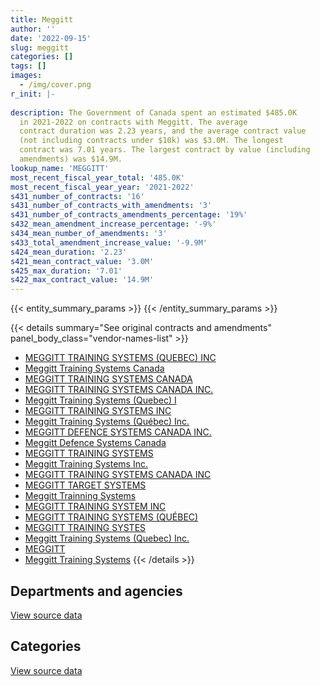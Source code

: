 ```yaml
---
title: Meggitt
author: ''
date: '2022-09-15'
slug: meggitt
categories: []
tags: []
images:
  - /img/cover.png
r_init: |-
  
description: The Government of Canada spent an estimated $485.0K
  in 2021-2022 on contracts with Meggitt. The average
  contract duration was 2.23 years, and the average contract value
  (not including contracts under $10k) was $3.0M. The longest
  contract was 7.01 years. The largest contract by value (including
  amendments) was $14.9M.
lookup_name: 'MEGGITT'
most_recent_fiscal_year_total: '485.0K'
most_recent_fiscal_year_year: '2021-2022'
s431_number_of_contracts: '16'
s431_number_of_contracts_with_amendments: '3'
s431_number_of_contracts_amendments_percentage: '19%'
s432_mean_amendment_increase_percentage: '-9%'
s434_mean_number_of_amendments: '3'
s433_total_amendment_increase_value: '-9.9M'
s424_mean_duration: '2.23'
s421_mean_contract_value: '3.0M'
s425_max_duration: '7.01'
s422_max_contract_value: '14.9M'
---
```


<script src="/rmarkdown-libs/htmlwidgets/htmlwidgets.js"></script>
<link href="/rmarkdown-libs/datatables-css/datatables-crosstalk.css" rel="stylesheet" />
<script src="/rmarkdown-libs/datatables-binding/datatables.js"></script>
<script src="/rmarkdown-libs/jquery/jquery-3.6.0.min.js"></script>
<link href="/rmarkdown-libs/dt-core-bootstrap/css/dataTables.bootstrap.min.css" rel="stylesheet" />
<link href="/rmarkdown-libs/dt-core-bootstrap/css/dataTables.bootstrap.extra.css" rel="stylesheet" />
<script src="/rmarkdown-libs/dt-core-bootstrap/js/jquery.dataTables.min.js"></script>
<script src="/rmarkdown-libs/dt-core-bootstrap/js/dataTables.bootstrap.min.js"></script>
<link href="/rmarkdown-libs/crosstalk/css/crosstalk.min.css" rel="stylesheet" />
<script src="/rmarkdown-libs/crosstalk/js/crosstalk.min.js"></script>
<script src="/rmarkdown-libs/htmlwidgets/htmlwidgets.js"></script>
<link href="/rmarkdown-libs/datatables-css/datatables-crosstalk.css" rel="stylesheet" />
<script src="/rmarkdown-libs/datatables-binding/datatables.js"></script>
<script src="/rmarkdown-libs/jquery/jquery-3.6.0.min.js"></script>
<link href="/rmarkdown-libs/dt-core-bootstrap/css/dataTables.bootstrap.min.css" rel="stylesheet" />
<link href="/rmarkdown-libs/dt-core-bootstrap/css/dataTables.bootstrap.extra.css" rel="stylesheet" />
<script src="/rmarkdown-libs/dt-core-bootstrap/js/jquery.dataTables.min.js"></script>
<script src="/rmarkdown-libs/dt-core-bootstrap/js/dataTables.bootstrap.min.js"></script>
<link href="/rmarkdown-libs/crosstalk/css/crosstalk.min.css" rel="stylesheet" />
<script src="/rmarkdown-libs/crosstalk/js/crosstalk.min.js"></script>

{{< entity_summary_params >}}
{{< /entity_summary_params >}}

{{< details summary="See original contracts and amendments" panel_body_class="vendor-names-list" >}}
- [MEGGITT TRAINING SYSTEMS (QUEBEC) INC](https://search.open.canada.ca/en/ct/?sort=contract_value_f%20desc&page=1&search_text=%22MEGGITT%20TRAINING%20SYSTEMS%20%28QUEBEC%29%20INC%22)
- [Meggitt Training Systems Canada](https://search.open.canada.ca/en/ct/?sort=contract_value_f%20desc&page=1&search_text=%22Meggitt%20Training%20Systems%20Canada%22)
- [MEGGITT TRAINING SYSTEMS CANADA](https://search.open.canada.ca/en/ct/?sort=contract_value_f%20desc&page=1&search_text=%22MEGGITT%20TRAINING%20SYSTEMS%20CANADA%22)
- [MEGGITT TRAINING SYSTEMS CANADA INC.](https://search.open.canada.ca/en/ct/?sort=contract_value_f%20desc&page=1&search_text=%22MEGGITT%20TRAINING%20SYSTEMS%20CANADA%20INC.%22)
- [Meggitt Training Systems (Quebec) I](https://search.open.canada.ca/en/ct/?sort=contract_value_f%20desc&page=1&search_text=%22Meggitt%20Training%20Systems%20%28Quebec%29%20I%22)
- [MEGGITT TRAINING SYSTEMS INC](https://search.open.canada.ca/en/ct/?sort=contract_value_f%20desc&page=1&search_text=%22MEGGITT%20TRAINING%20SYSTEMS%20INC%22)
- [Meggitt Training Systems (Québec) Inc.](https://search.open.canada.ca/en/ct/?sort=contract_value_f%20desc&page=1&search_text=%22Meggitt%20Training%20Systems%20%28Qu%c3%a9bec%29%20Inc.%22)
- [MEGGITT DEFENCE SYSTEMS CANADA INC.](https://search.open.canada.ca/en/ct/?sort=contract_value_f%20desc&page=1&search_text=%22MEGGITT%20DEFENCE%20SYSTEMS%20CANADA%20INC.%22)
- [Meggitt Defence Systems Canada](https://search.open.canada.ca/en/ct/?sort=contract_value_f%20desc&page=1&search_text=%22Meggitt%20Defence%20Systems%20Canada%22)
- [MEGGITT TRAINING SYSTEMS](https://search.open.canada.ca/en/ct/?sort=contract_value_f%20desc&page=1&search_text=%22MEGGITT%20TRAINING%20SYSTEMS%22)
- [Meggitt Training Systems Inc.](https://search.open.canada.ca/en/ct/?sort=contract_value_f%20desc&page=1&search_text=%22Meggitt%20Training%20Systems%20Inc.%22)
- [MEGGITT TRAINING SYSTEMS CANADA INC](https://search.open.canada.ca/en/ct/?sort=contract_value_f%20desc&page=1&search_text=%22MEGGITT%20TRAINING%20SYSTEMS%20CANADA%20INC%22)
- [MEGGITT TARGET SYSTEMS](https://search.open.canada.ca/en/ct/?sort=contract_value_f%20desc&page=1&search_text=%22MEGGITT%20TARGET%20SYSTEMS%22)
- [Meggitt Trainning Systems](https://search.open.canada.ca/en/ct/?sort=contract_value_f%20desc&page=1&search_text=%22Meggitt%20Trainning%20Systems%22)
- [MEGGITT TRAINING SYSTEM INC](https://search.open.canada.ca/en/ct/?sort=contract_value_f%20desc&page=1&search_text=%22MEGGITT%20TRAINING%20SYSTEM%20INC%22)
- [MEGGITT TRAINING SYSTEMS (QUÉBEC)](https://search.open.canada.ca/en/ct/?sort=contract_value_f%20desc&page=1&search_text=%22MEGGITT%20TRAINING%20SYSTEMS%20%28QU%c3%89BEC%29%22)
- [MEGGITT TRAINING SYSTES](https://search.open.canada.ca/en/ct/?sort=contract_value_f%20desc&page=1&search_text=%22MEGGITT%20TRAINING%20SYSTES%22)
- [Meggitt Training Systems (Quebec) Inc.](https://search.open.canada.ca/en/ct/?sort=contract_value_f%20desc&page=1&search_text=%22Meggitt%20Training%20Systems%20%28Quebec%29%20Inc.%22)
- [MEGGITT](https://search.open.canada.ca/en/ct/?sort=contract_value_f%20desc&page=1&search_text=%22MEGGITT%22)
- [Meggitt Training Systems](https://search.open.canada.ca/en/ct/?sort=contract_value_f%20desc&page=1&search_text=%22Meggitt%20Training%20Systems%22)
{{< /details >}}

## Departments and agencies

<div id="htmlwidget-1" style="width:100%;height:auto;" class="datatables html-widget"></div>
<script type="application/json" data-for="htmlwidget-1">{"x":{"style":"bootstrap","filter":"none","vertical":false,"data":[["<a href=\"/departments/cbsa-asfc/\">Canada Border Services Agency<\/a>","<a href=\"/departments/dnd-mdn/\">National Defence<\/a>","<a href=\"/departments/rcmp-grc/\">Royal Canadian Mounted Police<\/a>"],[null,3099190.7,16712.28],[285029.26,null,null],[544689.42,380795.59,45676.87],[484997.43,null,null]],"container":"<table class=\"table table-striped table-hover row-border order-column display\">\n  <thead>\n    <tr>\n      <th>Department<\/th>\n      <th>2018-2019<\/th>\n      <th>2019-2020<\/th>\n      <th>2020-2021<\/th>\n      <th>2021-2022<\/th>\n    <\/tr>\n  <\/thead>\n<\/table>","options":{"order":[[4,"desc"]],"pageLength":10,"autoWidth":true,"columnDefs":[{"targets":1,"render":"function(data, type, row, meta) {\n    return type !== 'display' ? data : DTWidget.formatCurrency(data, \"$\", 2, 3, \",\", \".\", true, null);\n  }"},{"targets":2,"render":"function(data, type, row, meta) {\n    return type !== 'display' ? data : DTWidget.formatCurrency(data, \"$\", 2, 3, \",\", \".\", true, null);\n  }"},{"targets":3,"render":"function(data, type, row, meta) {\n    return type !== 'display' ? data : DTWidget.formatCurrency(data, \"$\", 2, 3, \",\", \".\", true, null);\n  }"},{"targets":4,"render":"function(data, type, row, meta) {\n    return type !== 'display' ? data : DTWidget.formatCurrency(data, \"$\", 2, 3, \",\", \".\", true, null);\n  }"},{"width":"16%","targets":[1,2,3,4]},{"className":"dt-right","targets":[1,2,3,4]}],"orderClasses":false}},"evals":["options.columnDefs.0.render","options.columnDefs.1.render","options.columnDefs.2.render","options.columnDefs.3.render"],"jsHooks":[]}</script>
<p class="text-right">
<a href="https://github.com/GoC-Spending/contracts-data/tree/main/data/out/vendors/meggitt/summary_by_fiscal_year_by_department.csv" class="source-data-link btn btn-link">View source data</a>
</p>

## Categories

<div id="htmlwidget-2" style="width:100%;height:auto;" class="datatables html-widget"></div>
<script type="application/json" data-for="htmlwidget-2">{"x":{"style":"bootstrap","filter":"none","vertical":false,"data":[["<a href=\"/categories/facilities_and_construction/\">Facilities and construction<\/a>","<a href=\"/categories/defence/\">Defence<\/a>","<a href=\"/categories/industrial_products_and_services/\">Industrial products and services<\/a>"],[16712.28,1841518.97,1257671.74],[285029.26,null,null],[544689.42,null,426472.46],[484997.43,null,null]],"container":"<table class=\"table table-striped table-hover row-border order-column display\">\n  <thead>\n    <tr>\n      <th>Category<\/th>\n      <th>2018-2019<\/th>\n      <th>2019-2020<\/th>\n      <th>2020-2021<\/th>\n      <th>2021-2022<\/th>\n    <\/tr>\n  <\/thead>\n<\/table>","options":{"order":[[4,"desc"]],"dom":"t","pageLength":30,"autoWidth":true,"columnDefs":[{"targets":1,"render":"function(data, type, row, meta) {\n    return type !== 'display' ? data : DTWidget.formatCurrency(data, \"$\", 2, 3, \",\", \".\", true, null);\n  }"},{"targets":2,"render":"function(data, type, row, meta) {\n    return type !== 'display' ? data : DTWidget.formatCurrency(data, \"$\", 2, 3, \",\", \".\", true, null);\n  }"},{"targets":3,"render":"function(data, type, row, meta) {\n    return type !== 'display' ? data : DTWidget.formatCurrency(data, \"$\", 2, 3, \",\", \".\", true, null);\n  }"},{"targets":4,"render":"function(data, type, row, meta) {\n    return type !== 'display' ? data : DTWidget.formatCurrency(data, \"$\", 2, 3, \",\", \".\", true, null);\n  }"},{"width":"16%","targets":[1,2,3,4]},{"className":"dt-right","targets":[1,2,3,4]}],"orderClasses":false,"lengthMenu":[10,25,30,50,100]}},"evals":["options.columnDefs.0.render","options.columnDefs.1.render","options.columnDefs.2.render","options.columnDefs.3.render"],"jsHooks":[]}</script>
<p class="text-right">
<a href="https://github.com/GoC-Spending/contracts-data/tree/main/data/out/vendors/meggitt/summary_by_fiscal_year_by_category.csv" class="source-data-link btn btn-link">View source data</a>
</p>
